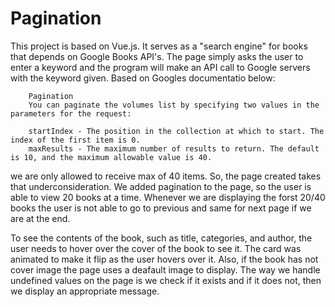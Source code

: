 # Pagination

This project is based on Vue.js. It serves as a "search engine" for books that depends on Google Books API's. The page simply asks the user to enter a keyword and the program will make an API call to Google servers with the keyword given. Based on Googles documentatio below:

        Pagination
        You can paginate the volumes list by specifying two values in the parameters for the request:

        startIndex - The position in the collection at which to start. The index of the first item is 0.
        maxResults - The maximum number of results to return. The default is 10, and the maximum allowable value is 40.

we are only allowed to receive max of 40 items. So, the page created takes that underconsideration. We added pagination to the page, so the user is able to view 20 books at a time. Whenever we are displaying the forst 20/40 books the user is not able to go to previous and same for next page if we are at the end. 

To see the contents of the book, such as title, categories, and author, the user needs to hover over the cover of the book to see it. The card was animated to make it flip as the user hovers over it. Also, if the book has not cover image the page uses a deafault image to display. The way we handle undefined values on the page is we check if it exists and if it does not, then we display an appropriate message.